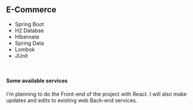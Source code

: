 ## E-Commerce

<ul>
  <li>Spring Boot</li>
  <li>H2 Databse</li>
  <li>Hibernate</li>
  <li>Spring Data</li>
  <li>Lombok</li>
  <li>JUnit</li>
</ul>

<br/>

<h4> Some available services </h4>

I'm planning to do the Front-end of the project with React. I will also make updates and edits to existing web Back-end services.
